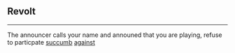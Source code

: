 ## Revolt 
----
The announcer calls your name and announed that you are playing, refuse to particpate 
[succumb](situations/succumb.md)
[against](situations/against.md)
